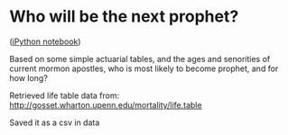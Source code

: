Who will be the next prophet?
=============================

([iPython notebook](http://nbviewer.ipython.org/github/philngo/mormon-prophets/blob/master/prophet-calculations.ipynb))

Based on some simple actuarial tables, and the ages and senorities of
current mormon apostles, who is most likely to become prophet, and for how
long?

Retrieved life table data from:
http://gosset.wharton.upenn.edu/mortality/life.table

Saved it as a csv in data
